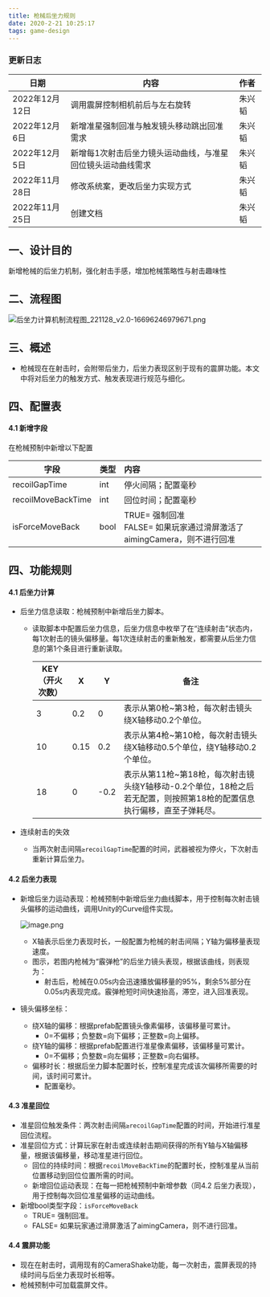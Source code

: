 ```yaml
---
title: 枪械后坐力规则
date: 2020-2-21 10:25:17
tags: game-design
---
```


### 更新日志

| 日期           | 内容                                                        | 作者   |
| -------------- | ----------------------------------------------------------- | :----- |
| 2022年12月12日 | 调用震屏控制相机前后与左右旋转                              | 朱兴韬 |
| 2022年12月6日  | 新增准星强制回准与触发镜头移动跳出回准需求                  | 朱兴韬 |
| 2022年12月5日  | 新增每1次射击后坐力镜头运动曲线，与准星回位镜头运动曲线需求 | 朱兴韬 |
| 2022年11月28日 | 修改系统案，更改后坐力实现方式                              | 朱兴韬 |
| 2022年11月25日 | 创建文档                                                    | 朱兴韬 |

## 一、设计目的

新增枪械的后坐力机制，强化射击手感，增加枪械策略性与射击趣味性

## 二、流程图

![后坐力计算机制流程图_221128_v2.0-16696246979671.png](https://fc.sinaimg.cn/large/00724HnBly1hitnyb374dj30pd0h7jte.jpg)

## 三、概述

- 枪械现在在射击时，会附带后坐力，后坐力表现区别于现有的震屏功能。本文中将对后坐力的触发方式、触发表现进行规范与细化。

## 四、配置表

#### 4.1 新增字段

在枪械预制中新增以下配置

| 字段               | 类型 | 内容                                                         |
| ------------------ | ---- | :----------------------------------------------------------- |
| recoilGapTime      | int  | 停火间隔；配置毫秒                                           |
| recoilMoveBackTime | int  | 回位时间；配置毫秒                                           |
| isForceMoveBack    | bool | TRUE= 强制回准 <br />FALSE= 如果玩家通过滑屏激活了aimingCamera，则不进行回准 |

## 四、功能规则

#### 4.1 后坐力计算

- 后坐力信息读取：枪械预制中新增后坐力脚本。

  - 读取脚本中配置后坐力信息，后坐力信息中枚举了在“连续射击”状态内，每1次射击的镜头偏移量。每1次连续射击的重新触发，都需要从后坐力信息的第1个条目进行重新读取。

    | KEY（开火次数） | X    | Y    | 备注                                                         |
    | --------------- | ---- | ---- | ------------------------------------------------------------ |
    | 3               | 0.2  | 0    | 表示从第0枪~第3枪，每次射击镜头绕X轴移动0.2个单位。          |
    | 10              | 0.15 | 0.2  | 表示从第4枪~第10枪，每次射击镜头绕X轴移动0.5个单位，绕Y轴移动0.2个单位。 |
    | 18              | 0    | -0.2 | 表示从第11枪~第18枪，每次射击镜头绕Y轴移动-0.2个单位，18枪之后若无配置，则按照第18枪的配置信息执行偏移，直至子弹耗尽。 |

- 连续射击的失效

  - 当两次射击间隔`≥recoilGapTime`配置的时间，武器被视为停火，下次射击重新计算后坐力。

#### 4.2 后坐力表现

- 新增后坐力运动表现：枪械预制中新增后坐力曲线脚本，用于控制每次射击镜头偏移的运动曲线，调用Unity的Curve组件实现。

  ![image.png](https://fc.sinaimg.cn/large/00724HnBly1hitmsa6pa5j30ks0l10v7.jpg)

  - X轴表示后坐力表现时长，一般配置为枪械的射击间隔；Y轴为偏移量表现速度。
  - 图示，若图内枪械为“霰弹枪”的后坐力镜头表现，根据该曲线，则表现为：
    - 射击后，枪械在0.05s内会迅速播放偏移量的95%，剩余5%部分在0.05s内表现完成。霰弹枪短时间快速抬高，滞空，进入回准表现。

- 镜头偏移坐标：
  - 绕X轴的偏移：根据prefab配置镜头像素偏移，该偏移量可累计。
    - 0=不偏移；负整数=向下偏移；正整数=向上偏移。
  - 绕Y轴的偏移：根据prefab配置进行准星像素偏移，该偏移量可累计。
    - 0=不偏移；负整数=向左偏移；正整数=向右偏移。
  - 偏移时长：根据后坐力脚本配置时长，控制准星完成该次偏移所需要的时间，该时间可累计。
    - 配置毫秒。

#### 4.3 准星回位

- 准星回位触发条件：两次射击间隔`≥recoilGapTime`配置的时间，开始进行准星回位流程。
- 准星回位方式：计算玩家在射击或连续射击期间获得的所有Y轴与X轴偏移量，根据该偏移量，移动准星进行回位。
  - 回位的持续时间：根据`recoilMoveBackTime`的配置时长，控制准星从当前位置移动到回位位置所需的时间。
  - 新增回位运动表现：在每一把枪械预制中新增参数（同4.2 后坐力表现），用于控制每次回位准星偏移的运动曲线。
- 新增bool类型字段：`isForceMoveBack`
  - TRUE= 强制回准。
  - FALSE= 如果玩家通过滑屏激活了aimingCamera，则不进行回准。

#### 4.4 震屏功能

- 现在在射击时，调用现有的CameraShake功能，每一次射击，震屏表现的持续时间与后坐力表现时长相等。
- 枪械预制中可加载震屏文件。
